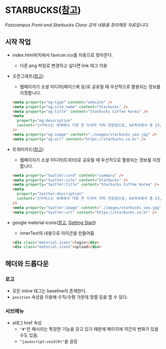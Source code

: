 # STARBUCKS([참고](https://github.com/ParkYoungWoong/starbucks-vanilla-app))

_Fastcampus Front-end Starbucks Clone 강의 내용을 정리해둔 자료입니다._

## 시작 작업

- index.html위치에서 favicon.ico를 자동으로 찾아준다.

  - 다른 png 파일로 변경하고 싶다면 link 태그 이용

- 오픈그래프([참고](https://ogp.me/))

  - 웹페이지가 소셜 미디어(페이스북 등)로 공유될 때 우선적으로 활용되는 정보를 지정합니다.

  ```html
  <meta property="og:type" content="website" />
  <meta property="og:site_name" content="Starbucks" />
  <meta property="og:title" content="Starbucks Coffee Korea" />
  <meta
    property="og:description"
    content="스타벅스는 세계에서 가장 큰 다국적 커피 전문점으로, 64개국에서 총 23,187개의 매점을 운영하고 있습니다."
  />
  <meta property="og:image" content="./images/starbucks_seo.jpg" />
  <meta property="og:url" content="https://starbucks.co.kr" />
  ```

- 트위터카드([참고](https://developer.twitter.com/en/docs/twitter-for-websites/cards/guides/getting-started))

  - 웹페이지가 소셜 미디어(트위터)로 공유될 때 우선적으로 활용되는 정보를 지정합니다.

  ```html
  <meta property="twitter:card" content="summary" />
  <meta property="twitter:site" content="Starbucks" />
  <meta property="twitter:title" content="Starbucks Coffee Korea" />
  <meta
    property="twitter:description"
    content="스타벅스는 세계에서 가장 큰 다국적 커피 전문점으로, 64개국에서 총 23,187개의 매점을 운영하고 있습니다."
  />
  <meta property="twitter:image" content="./images/starbucks_seo.jpg" />
  <meta property="twitter:url" content="https://starbucks.co.kr" />
  ```

- google material icons([참고](https://material.io/resources/icons/?style=baseline), [Getting Start](https://material.io/develop/web/getting-started))
  - innerText의 내용으로 아이콘을 만들어줌
  ```html
  <div class="material-icons">login</div>
  <div class="material-icons">upload</div>
  ```

## 헤더와 드롭다운

### 로고

- 모든 inline 태그는 baseline이 존재한다.
- `position` 속성을 이용해 수직/수평 가운데 정렬 등을 할 수 있다.

### 서브메뉴

- a태그 href 속성
  - `"#"`은 해시라는 특정한 기능을 갖고 있기 때문에 페이지에 약간의 변화가 있을수도 있음.
  - `"javascript:void(0)"`을 권장

